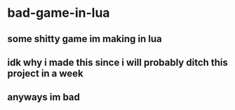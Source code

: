 # bad-game-in-lua
## some shitty game im making in lua
## idk why i made this since i will probably ditch this project in a week
## anyways im bad
